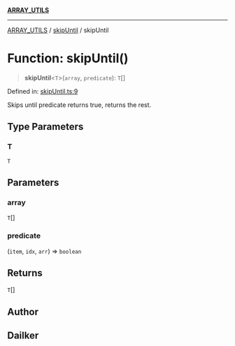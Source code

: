 [**ARRAY_UTILS**](../../README.md)

***

[ARRAY_UTILS](../../README.md) / [skipUntil](../README.md) / skipUntil

# Function: skipUntil()

> **skipUntil**\<`T`\>(`array`, `predicate`): `T`[]

Defined in: [skipUntil.ts:9](https://github.com/dailker/everyutil/blob/fd8deae3f27d2b0976fe42f2cb71703c8c83364b/src/array/skipUntil.ts#L9)

Skips until predicate returns true, returns the rest.

## Type Parameters

### T

`T`

## Parameters

### array

`T`[]

### predicate

(`item`, `idx`, `arr`) => `boolean`

## Returns

`T`[]

## Author

## Dailker

